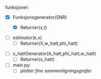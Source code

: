 funksjoner:

- [x] Funksjonsgenerator(SNR)
  - [x] Returner(x,t)


- [ ] estimator(k,x)
  - [ ] Returner(X,w_hatt,phi_hatt)

<!-- -- w--EstimatorFunskjon(x)
  -- w_hatt
-- phi--EstimatorFunskjon(x,w_hatt)
  -- phi_hatt -->

- [ ] x_hattGenerator(A_hatt,phi_hatt,w_hatt)
  - [ ] Returner(x_hatt)

- [ ] main.py:
  - [ ] *plotter fine sammenligningsgrafer*